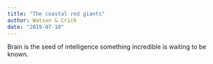 ```yaml
---
title: "The coastal red giants"
author: Watson & Crick
date: "2019-07-10"
---
```

Brain is the seed of intelligence something incredible is waiting to be known.